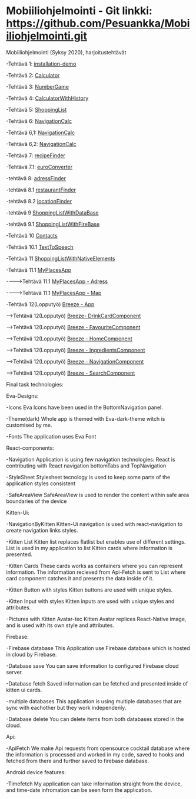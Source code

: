 # Mobiiliohjelmointi - Git linkki: https://github.com/Pesuankka/Mobiiliohjelmointi.git

Mobiiliohjelmointi (Syksy 2020), harjoitustehtävät

-Tehtävä 1: [installation-demo](/installation-demo/App.js)

-Tehtävä 2: [Calculator](CalculatorTehtava/App.js)

-Tehtävä 3: [NumberGame](numberGame/App.js)

-Tehtävä 4: [CalculatorWithHistory](CalculatorHistory/App.js)

-Tehtävä 5: [ShoppingList](shoppingList/App.js)

-Tehtävä 6: [NavigationCalc](/navCalcHist/App.js)

-Tehtävä 6,1: [NavigationCalc](/navCalcHist/Calculator.js)

-Tehtävä 6,2: [NavigationCalc](/navCalcHist/History.js)

-Tehtävä 7: [recipeFinder](/recipeFinder/App.js)

-Tehtävä 7.1: [euroConverter](/euroConverter/App.js)

-tehtävä 8: [adressFinder](adressFinder/App.js)

-tehtävä 8.1 [restaurantFinder](restaurantFinder/App.js)

-tehtävä 8.2 [locationFinder](/locationFinder/App.js)

-tehtävä 9 [ShoppingListWithDataBase](/shoppinglistwithdatabasenew/App.js)

-tehtävä 9.1 [ShoppingListWithFireBase](/firebasedata/App.js)

-Tehtävä 10 [Contacts](/contacts/App.js)

-Tehtävä 10.1 [TextToSpeech](/textToSpeech/App.js)

-Tehtävä 11 [ShoppingListWithNativeElements](/shoppinglistwithnativeelements/App.js)

-Tehtävä 11.1 [MyPlacesApp](/myPlacesApp/App.js)

  ---->Tehtävä 11.1 [MyPlacesApp - Adress](/myPlacesApp/Components/Adress.js)
  
  ---->Tehtävä 11.1 [MyPlacesApp - Map](/myPlacesApp/Components/Map.js)
  
   -Tehtävä 12(Lopputyö) [Breeze - App](/Breeze/App.js)
 
   -->Tehtävä 12(Lopputyö) [Breeze- DrinkCardComponent](/Breeze/Components/DrinkCardComponent.js)
  
   -->Tehtävä 12(Lopputyö) [Breeze - FavouriteComponent](/Breeze/Components/FavoriteComponent.js)
   
   -->Tehtävä 12(Lopputyö) [Breeze - HomeComponent](/Breeze/Components/HomeComponent.js)
    
   -->Tehtävä 12(Lopputyö) [Breeze - IngredientsComponent](/Breeze/Components/IngredientsComponent.js)
     
   -->Tehtävä 12(Lopputyö) [Breeze - NavigationComponent](/Breeze/Components/NavigationComponent.js)
      
   -->Tehtävä 12(Lopputyö) [Breeze - SearchComponent](/Breeze/Components/SearchComponents.js)
   
Final task technologies:
   
Eva-Designs:

  -Icons
    Eva Icons have been used in the BottomNavigation panel.

  -Theme(dark)
    Whole app is themed with Eva-dark-theme witch is customised by me.

  -Fonts
    The application uses Eva Font

React-components:

  -Navigation
    Application is using few navigation technologies: React is contributing with React navigation bottomTabs and TopNavigation

  -StyleSheet
    Stylesheet tecnology is used to keep some parts of the application styles consistent

  -SafeAreaView
    SafeAreaView is used to render the content within safe area boundaries of the device 

Kitten-Ui:

  -NavigationByKitten
    Kitten-Ui navigation is used with react-navigation to create navigation links styles.

  -Kitten List
    Kitten list replaces flatlist but enables use of different settings. List is used in my application to list Kitten cards where information is presented.

  -Kitten Cards
    These cards works as containers where you can represent information. The information recieved from Api-Fetch is sent to List where card component catches it and      presents the data inside of it.

  -Kitten Button with styles
    Kitten buttons are used with unique styles.
    
  -Kitten Input with styles
    Kitten inputs are used with unique styles and attributes.
    
  -Pictures with Kitten Avatar-tec
    Kitten Avatar replices React-Native image, and is used with its own style and attributes.

Firebase:

  -Firebase database
    This Application use Firebase database which is hosted in cloud by Firebase.

  -Database save
    You can save information to configured Firebase cloud server.

  -Database fetch
    Saved information can be fetched and presented inside of kitten ui cards.
    
  -multiple databases
    This application is using multiple databases that are sync with eachother but they work independenly.
    
  -Database delete
    You can delete items from both databases stored in the cloud.

Api:

  -ApiFetch
    We make Api requests from opensource cocktail database where the information is processed and worked in my code, saved to hooks and fetched from there and further    saved to firebase database.

Android device features:

  -Timefetch 
    My application can take information straight from the device, and time-date infromation can be seen form the application.

